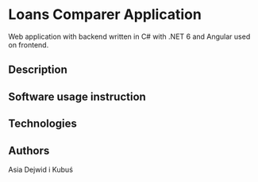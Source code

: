 # Loans Comparer Application

Web application with backend written in C# with .NET 6 and Angular used on frontend.

## Description

## Software usage instruction

## Technologies

## Authors
Asia Dejwid i Kubuś